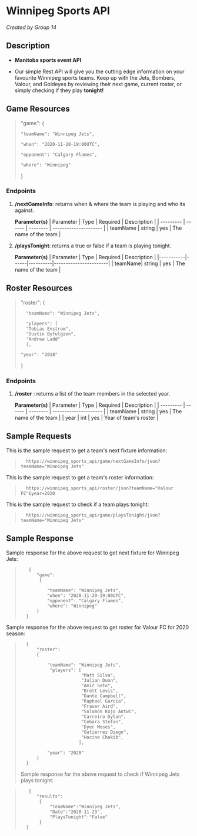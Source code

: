 # Winnipeg Sports API

_Created by Group 14_

## Description

- **Manitoba sports event API**

- Our simple Rest API will give you the cutting edge information on your favourite Winnipeg sports teams. Keep up with the Jets, Bombers, Valour, and Goldeyes by reviewing their next game, current roster, or simply checking if they play **tonight!**

## Game Resources

> "game":
> {
>
>     "teamName": "Winnipeg Jets",
>
>     "when": "2020-11-20-19:00UTC",
>
>     "opponent": "Calgary Flames",
>
>     "where": "Winnipeg"
>
> }

### Endpoints

1.  **/nextGameInfo**: returns when & where the team is playing and who its against.<br>

    **Parameter(s)**
    | Parameter | Type | Required | Description |
    | --------- | ------ | -------- | --------------------- |
    | teamName | string | yes | The name of the team |

1.  **/playsTonight**: returns a true or false if a team is playing tonight.

    **Parameter(s)**
    | Parameter | Type | Required | Description |
    |-----------|------|----------|-----------------------|
    | teamName| string | yes | The name of the team |

## Roster Resources

> "roster":
> {
>
>       "teamName": "Winnipeg Jets",
>
>       "players": [
>       "Tobias Enstrom",
>       "Dustin Byfulgien",
>       "Andrew Ladd"
>       ],
>
>     "year": "2018"
>
> }

### Endpoints

1.  **/roster** : returns a list of the team members in the selected year.

    **Parameter(s)**
    | Parameter | Type | Required | Description |
    | --------- | ------ | -------- | --------------------- |
    | teamName | string | yes | The name of the team |
    | year | int | yes | Year of team's roster |

## Sample Requests

This is the sample request to get a team's next fixture information:

>       https://winnipeg_sports_api/game/nextGameInfo/json?teamName="Winnipeg Jets"

This is the sample request to get a team's roster information:

>       https://winnipeg_sports_api/roster/json?teamName="Valour FC"&year=2020

This is the sample request to check if a team plays tonight:

>       https://winnipeg_sports_api/game/playsTonight/json?teamName="Winnipeg Jets"

## Sample Response

Sample response for the above request to get next fixture for Winnipeg Jets:

>        {
>           "game":
>            {
>
>               "teamName": "Winnipeg Jets",
>               "when": "2020-11-20-19:00UTC",
>               "opponent": "Calgary Flames",
>               "where": "Winnipeg"
>           }
>       }

Sample response for the above request to get roster for Valour FC for 2020 season:

>       {
>           "roster":
>           {
>
>               "teamName": "Winnipeg Jets",
>                "players": [
>                            "Matt Silva",
>                            "Julian Dunn",
>                            "Amir Soto",
>                            "Brett Levis",
>                            "Dante Campbell",
>                            "Raphael Garcia",
>                            "Fraser Aird",
>                            "Solomon Kojo Antwi",
>                            "Carreiro Dylan",
>                            "Cebara Stefan",
>                            "Dyer Moses",
>                            "Gutiérrez Diego",
>                            "Hocine Chakib",
>                           ],
>
>               "year": "2020"
>           }
>       }
>
> Sample response for the above request to check if Winnipeg Jets plays tonight:

>        {
>           "results":
>            {
>                "TeamName":"Winnipeg Jets",
>                "Date":"2020-11-23",
>                "PlaysTonight":"False"
>            }
>       }
